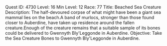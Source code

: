 Quest ID: 4730
Level: 16
Min Level: 12
Race: 77
Title: Beached Sea Creature
Description: The half-devoured corpse of what might have been a giant sea mammal lies on the beach.A band of murlocs, stronger than those found closer to Auberdine, have taken up residence around the fallen creature.Enough of the creature remains that a suitable sample of its bones could be delivered to Gwennyth Bly'Leggonde in Auberdine.
Objective: Take the Sea Creature Bones to Gwennyth Bly'Leggonde in Auberdine.
